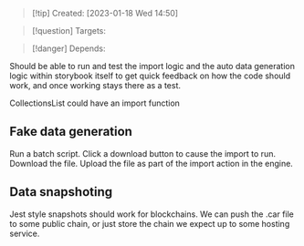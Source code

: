 
>[!tip] Created: [2023-01-18 Wed 14:50]

>[!question] Targets: 

>[!danger] Depends: 

Should be able to run and test the import logic and the auto data generation logic within storybook itself to get quick feedback on how the code should work, and once working stays there as a test.

CollectionsList could have an import function

## Fake data generation
Run a batch script.
Click a download button to cause the import to run.
Download the file.
Upload the file as part of the import action in the engine.

## Data snapshoting
Jest style snapshots should work for blockchains.
We can push the .car file to some public chain, or just store the chain we expect up to some hosting service.
